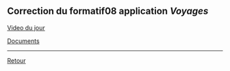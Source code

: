 ## Correction du formatif08 application *Voyages*

[Video du jour](https://crosemont.sharepoint.com/sites/msteams_0202a0/Shared%20Documents/Forms/AllItems.aspx?ga=1&id=%2Fsites%2Fmsteams%5F0202a0%2FShared%20Documents%2FGeneral%2FRecordings%2FZ%2DS%C3%A9ance%2011%20%2D%20LUNDI%2012%20dec%202022%20CORRECTION%20BACKEND%2FHYPERM%C3%89DIA%20II%2D20221212%5F061555%2DMeeting%20Recording%2Emp4&parent=%2Fsites%2Fmsteams%5F0202a0%2FShared%20Documents%2FGeneral%2FRecordings%2FZ%2DS%C3%A9ance%2011%20%2D%20LUNDI%2012%20dec%202022%20CORRECTION%20BACKEND)

[Documents](https://crosemont.sharepoint.com/:f:/s/msteams_0202a0/EsJkCWpCfClOj5adXd00xVQBpxHt9N1dhaxtExZHD8nrDw?e=EOQATE) 

---

[Retour](./Cours12.md)
